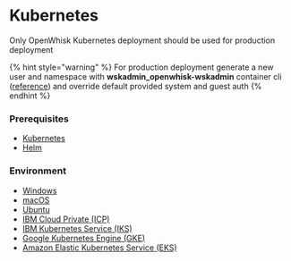 # Kubernetes

Only OpenWhisk Kubernetes deployment should be used for production deployment

{% hint style="warning" %}
For production deployment generate a new user and namespace with **wskadmin\_openwhisk-wskadmin** container cli \([reference](https://github.com/apache/openwhisk/tree/master/tools/admin)\) and override default provided system and guest auth
{% endhint %}

### Prerequisites

* [Kubernetes](../../../kubernetes/)
* [Helm](../../../helm.md)

### Environment

* [Windows](environment/windows.md)
* [macOS](environment/macos.md)
* [Ubuntu](environment/ubuntu.md)
* [IBM Cloud Private \(ICP\)](https://github.com/apache/openwhisk-deploy-kube/blob/master/docs/k8s-ibm-private.md#configuring-openwhisk)
* [IBM Kubernetes Service \(IKS\)](https://github.com/apache/openwhisk-deploy-kube/blob/master/docs/k8s-ibm-public.md#configuring-openwhisk)
* [Google Kubernetes Engine \(GKE\)](https://github.com/apache/openwhisk-deploy-kube/blob/master/docs/k8s-google.md#configuring-openwhisk)
* [Amazon Elastic Kubernetes Service \(EKS\)](https://github.com/apache/openwhisk-deploy-kube/blob/master/docs/k8s-aws.md#configuring-openwhisk)

